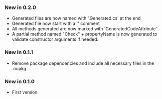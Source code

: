 ### New in 0.2.0
* Generated files are now named with '.Generated.cs' at the end
* Generated file now start with a '<auto-generated>' comment
* All methods generated are now marked with 'GeneratedCodeAttribute'
* A partial method named "Check" + propertyName is now generated to validate
  constructor arguments if needed.

### New in 0.1.1
* Remove package dependencies and include all necessary files in the .nupkg

### New in 0.1.0
* First version
